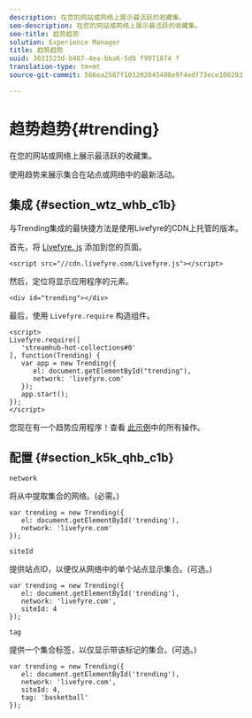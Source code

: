 ```yaml
---
description: 在您的网站或网络上展示最活跃的收藏集。
seo-description: 在您的网站或网络上展示最活跃的收藏集。
seo-title: 趋势趋势
solution: Experience Manager
title: 趋势趋势
uuid: 3031523d-b487-4ea-bba6-5d8 f9971874 f
translation-type: tm+mt
source-git-commit: 566ea2587f101202045488e9f4edf73ece100293

---
```



# 趋势趋势{#trending}

在您的网站或网络上展示最活跃的收藏集。

使用趋势来展示集合在站点或网络中的最新活动。

## 集成 {#section_wtz_whb_c1b}

与Trending集成的最快捷方法是使用Livefyre的CDN上托管的版本。

首先，将 [Livefyre. js](https://github.com/Livefyre/Livefyre.js) 添加到您的页面。

```
<script src="//cdn.livefyre.com/Livefyre.js"></script> 
```

然后，定位将显示应用程序的元素。

```
<div id="trending"></div>
```

最后，使用 `Livefyre.require` 构造组件。

```
<script> 
Livefyre.require([ 
   'streamhub-hot-collections#0' 
], function(Trending) {     
   var app = new Trending({ 
      el: document.getElementById("trending"), 
      network: 'livefyre.com' 
   }); 
   app.start(); 
}); 
</script>
```

您现在有一个趋势应用程序！查看 [此示例](https://codepen.io/gobengo/pen/GijEy)中的所有操作。

## 配置 {#section_k5k_qhb_c1b}

`network`

将从中提取集合的网络。(必需。)

```
var trending = new Trending({ 
   el: document.getElementById('trending'), 
   network: 'livefyre.com' 
});
```

`siteId`

提供站点ID，以便仅从网络中的单个站点显示集合。(可选。)

```
var trending = new Trending({ 
   el: document.getElementById('trending'), 
   network: 'livefyre.com', 
   siteId: 4 
});
```

`tag`

提供一个集合标签，以仅显示带该标记的集合。(可选。)

```
var trending = new Trending({ 
   el: document.getElementById('trending'), 
   network: 'livefyre.com', 
   siteId: 4, 
   tag: 'basketball' 
});
```

